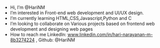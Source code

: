 -  Hi, I’m @HariNM
-  I’m interested in Front-end web development and UI/UX design.
- I’m currently learning HTML,CSS,Javascript,Python and C
-  I’m looking to collaborate on Various projects based on frontend web development and designing web pages
-  How to reach me LinkedIn: www.linkedin.com/in/hari-narayanan-m-8b3274224 , Github: @HariNM 


<!---
HariNM/HariNM is a ✨ special ✨ repository because its `README.md` (this file) appears on your GitHub profile.
You can click the Preview link to take a look at your changes.
--->
